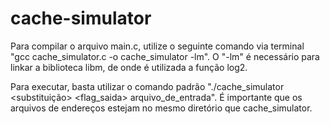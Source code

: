 # cache-simulator

Para compilar o arquivo main.c, utilize o seguinte comando via terminal "gcc cache_simulator.c -o cache_simulator -lm".
O "-lm" é necessário para linkar a biblioteca libm, de onde é utilizada a função log2.

Para executar, basta utilizar o comando padrão "./cache_simulator <nsets> <bsize> <assoc> <substituição> <flag_saida> arquivo_de_entrada". É importante que os arquivos de endereços estejam no mesmo diretório que cache_simulator.
